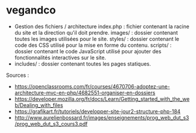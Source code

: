 # vegandco
- Gestion des fichiers / architecture
index.php : fichier contenant la racine du site et la direction qu'il doit prendre.
images/ : dossier contenant toutes les images utilisées pour le site.
styles/ :  dossier contenant le code des CSS utilisé pour la mise en forme du contenu.
scripts/ : dossier contenant le code JavaScript utilisé pour ajouter des fonctionnalités interactives sur le site.
- includes/ : dossier contenant toutes les pages statiques.

Sources :
- https://openclassrooms.com/fr/courses/4670706-adoptez-une-architecture-mvc-en-php/4682551-organiser-en-dossiers
- https://developer.mozilla.org/fr/docs/Learn/Getting_started_with_the_web/Dealing_with_files
- https://grafikart.fr/tutoriels/developper-site-jour2-structure-php-184
- http://www.aurelienbossard.fr/images/enseignements/prog_web_dut_s3/prog_web_dut_s3_cours3.pdf